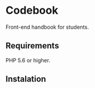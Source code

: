 Codebook
=================

Front-end handbook for students.


Requirements
------------

PHP 5.6 or higher.


Instalation
------------




